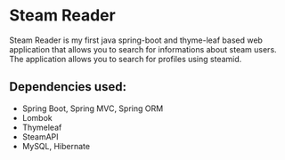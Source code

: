 # Steam Reader
Steam Reader is my first java spring-boot and thyme-leaf based web application that allows you to search for informations about steam users. The application allows you to search for profiles using steamid.

## Dependencies used:

- Spring Boot, Spring MVC, Spring ORM
- Lombok
- Thymeleaf
- SteamAPI
- MySQL, Hibernate
    
